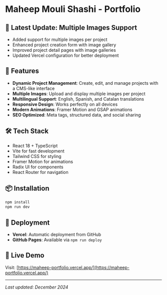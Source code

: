 # Maheep Mouli Shashi - Portfolio

## 🚀 **Latest Update: Multiple Images Support**
- Added support for multiple images per project
- Enhanced project creation form with image gallery
- Improved project detail pages with image galleries
- Updated Vercel configuration for better deployment

## 🎯 **Features**
- **Dynamic Project Management**: Create, edit, and manage projects with a CMS-like interface
- **Multiple Images**: Upload and display multiple images per project
- **Multilingual Support**: English, Spanish, and Catalan translations
- **Responsive Design**: Works perfectly on all devices
- **Modern Animations**: Framer Motion and GSAP animations
- **SEO Optimized**: Meta tags, structured data, and social sharing

## 🛠️ **Tech Stack**
- React 18 + TypeScript
- Vite for fast development
- Tailwind CSS for styling
- Framer Motion for animations
- Radix UI for components
- React Router for navigation

## 📦 **Installation**
```bash
npm install
npm run dev
```

## 🚀 **Deployment**
- **Vercel**: Automatic deployment from GitHub
- **GitHub Pages**: Available via `npm run deploy`

## 🔗 **Live Demo**
Visit: [https://maheep-portfolio.vercel.app/](https://maheep-portfolio.vercel.app/)

---
*Last updated: December 2024*
